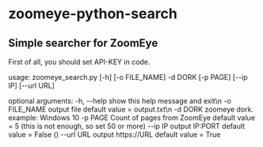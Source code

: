 # zoomeye-python-search
## Simple searcher for ZoomEye

First of all, you should set API-KEY in code.


usage: zoomeye_search.py [-h] [-o FILE_NAME] -d DORK [-p PAGE] [--ip IP]
                         [--url URL]

optional arguments:
  -h, --help    show this help message and exit\n
  -o FILE_NAME  output file                         default value = output.txt\n
  -d DORK       zoomeye dork. example: Windows 10
  -p PAGE       Count of pages from ZoomEye         default value = 5 (this is not enough, so set 50 or more)
  --ip IP       output IP:PORT                      default value = False ()
  --url URL     output https://URL                  default value = True



